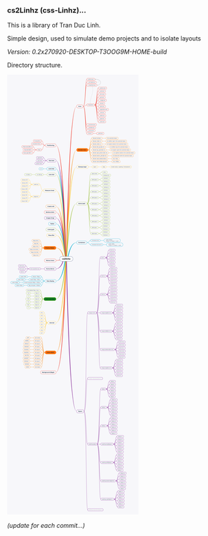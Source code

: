 ### cs2Linhz (css-Linhz)...

This is a library of Tran Duc Linh.

Simple design, used to simulate demo projects and to isolate layouts

*Version: 0.2x270920-DESKTOP-T3OOG9M-HOME-build*

Directory structure.

![asd](/cache/readme.png)

*(update for each commit...)*